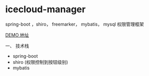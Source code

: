 # icecloud-manager
spring-boot ，shiro， freemarker， mybatis， mysql 权限管理框架

[DEMO 地址](http://manager.imdnd.com/)

一、 技术栈
* spring-boot
* shiro (权限控制到按钮级别)
* mybatis

